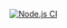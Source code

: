 [![Node.js CI](https://github.com/AsiFen/dynamic-url-opener/actions/workflows/node.js.yml/badge.svg)](https://github.com/AsiFen/dynamic-url-opener/actions/workflows/node.js.yml)
